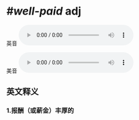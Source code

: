 # ***\#well-paid*** adj
英音
<audio src="./media/well-paid1_AAC.aac" controls="controls"></audio>

美音
<audio src="./media/well-paid1_AAC.aac" controls="controls"></audio>



  

英文释义
---
### 1.**报酬（或薪金）丰厚的**  


